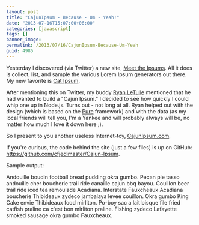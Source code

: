 ```yaml
---
layout: post
title: "CajunIpsum - Because - Um - Yeah!"
date: "2013-07-16T15:07:00+06:00"
categories: [javascript]
tags: []
banner_image: 
permalink: /2013/07/16/CajunIpsum-Because-Um-Yeah
guid: 4985
---
```


Yesterday I discovered (via Twitter) a new site, <a href="http://meettheipsums.com/">Meet the Ipsums</a>. All it does is collect, list, and sample the various Lorem Ipsum generators out there. My new favorite is <a href="http://www.catipsum.com/">Cat Ipsum</a>.
<!--more-->
After mentioning this on Twitter, my buddy <a href="http://bayousoft.com/">Ryan LeTulle</a> mentioned that he had wanted to build a "Cajun Ipsum." I decided to see how quickly I could whip one up in Node.js. Turns out - not long at all. Ryan helped out with the design (which is based on the <a href="http://purecss.io/">Pure</a> framework) and with the data (as my local friends will tell you, I'm a Yankee and will probably always will be, no matter how much I love it down here ;). 

So I present to you another useless Internet-toy, <a href="http://www.cajunipsum.com">CajunIpsum.com</a>. 

If you're curious, the code behind the site (just a few files) is up on GitHub: <a href="https://github.com/cfjedimaster/Cajun-Ipsum">https://github.com/cfjedimaster/Cajun-Ipsum</a>.

Sample output:

Andouille boudin football bread pudding okra gumbo. Pecan pie tasso andouille cher boucherie trail ride canaille cajun bbq bayou. Couillon beer trail ride iced tea remoulade Acadiana. Interstate Fauxcheaux Acadiana boucherie Thibideaux zydeco jambalaya levee couillon. Okra gumbo King Cake envie Thibideaux food mirliton. Po-boy sac a lait bisque file fried catfish praline ca c'est bon mirliton praline. Fishing zydeco Lafayette smoked sausage okra gumbo Fauxcheaux.